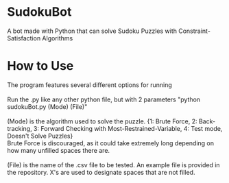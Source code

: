 # SudokuBot
A bot made with Python that can solve Sudoku Puzzles with Constraint-Satisfaction Algorithms

# How to Use
The program features several different options for running </br>
</br>
Run the .py like any other python file, but with 2 parameters "python sudokuBot.py (Mode) (File)" </br>
</br>
(Mode) is the algorithm used to solve the puzzle. {1: Brute Force, 2: Back-tracking, 3: Forward Checking with Most-Restrained-Variable, 4: Test mode, Doesn't Solve Puzzles} </br> 
Brute Force is discouraged, as it could take extremely long depending on how many unfilled spaces there are. </br>
</br>
(File) is the name of the .csv file to be tested. An example file is provided in the repository. X's are used to designate spaces that are not filled. </br>
</br>
